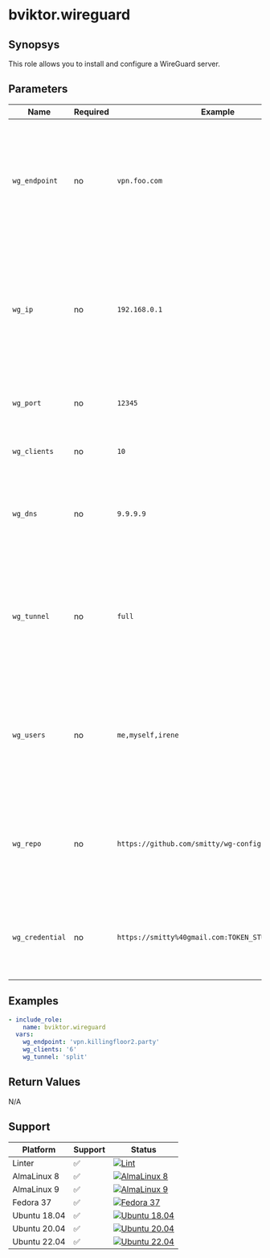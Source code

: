 # bviktor.wireguard

## Synopsys

This role allows you to install and configure a WireGuard server.

## Parameters

| Name | Required | Example | Description |
|---|---|---|---|
| `wg_endpoint` | no | `vpn.foo.com` | The FQDN / IP address of your WireGuard server. Clients will connect to this address. Defaults to your server's primary IP address. |
| `wg_ip` | no | `192.168.0.1` | The "virtual" IP address of the WireGuard Server on the tunnel network. Clients will be assigned adjacent IPs automatically.  Defaults to `10.10.10.1`. |
| `wg_port` | no | `12345` | The WireGuard server port. Defaults to `44444`. |
| `wg_clients` | no | `10` | The number of allowed clients. Defaults to `5`. |
| `wg_dns` | no | `9.9.9.9` | The DNS server clients will use for name resolution. Defaults to `1.1.1.1` (Cloudflare). |
| `wg_tunnel` | no | `full` | Tunnel type, can be either `full` (all client traffic goes through the server) or `split` (only tunnel traffic goes through). Defaults to `split`. |
| `wg_users` | no | `me,myself,irene` | Comma separated list of nick names for your users. Must be the same number as `wg_clients`. No default values. |
| `wg_repo` | no | `https://github.com/smitty/wg-config ` | HTTP URL of the GitHub repo where you want to push your generated WireGuard config files. No default values. |
| `wg_credential` | no | `https://smitty%40gmail.com:TOKEN_STUFF@github.com` | Your GitHub [personal access token](https://docs.github.com/en/authentication/keeping-your-account-and-data-secure/creating-a-personal-access-token) for the repo specified in `wg_repo`. No default values. |

## Examples

```yml
- include_role:
    name: bviktor.wireguard
  vars:
    wg_endpoint: 'vpn.killingfloor2.party'
    wg_clients: '6'
    wg_tunnel: 'split'
```

## Return Values

N/A

## Support

| Platform | Support | Status |
|---|---|---|
| Linter | ✅ | [![Lint](https://github.com/noobient/ansible-galaxy-wireguard/actions/workflows/lint.yml/badge.svg)](https://github.com/noobient/ansible-galaxy-wireguard/actions/workflows/lint.yml) |
| AlmaLinux 8 | ✅ | [![AlmaLinux 8](https://github.com/noobient/ansible-galaxy-wireguard/actions/workflows/almalinux-8.yml/badge.svg)](https://github.com/noobient/ansible-galaxy-wireguard/actions/workflows/almalinux-8.yml) |
| AlmaLinux 9 | ✅ | [![AlmaLinux 9](https://github.com/noobient/ansible-galaxy-wireguard/actions/workflows/almalinux-9.yml/badge.svg)](https://github.com/noobient/ansible-galaxy-wireguard/actions/workflows/almalinux-9.yml) |
| Fedora 37 | ✅ | [![Fedora 37](https://github.com/noobient/ansible-galaxy-wireguard/actions/workflows/fedora-37.yml/badge.svg)](https://github.com/noobient/ansible-galaxy-wireguard/actions/workflows/fedora-37.yml) |
| Ubuntu 18.04 | ✅ | [![Ubuntu 18.04](https://github.com/noobient/ansible-galaxy-wireguard/actions/workflows/ubuntu-18.04.yml/badge.svg)](https://github.com/noobient/ansible-galaxy-wireguard/actions/workflows/ubuntu-18.04.yml) |
| Ubuntu 20.04 | ✅ | [![Ubuntu 20.04](https://github.com/noobient/ansible-galaxy-wireguard/actions/workflows/ubuntu-20.04.yml/badge.svg)](https://github.com/noobient/ansible-galaxy-wireguard/actions/workflows/ubuntu-20.04.yml) |
| Ubuntu 22.04 | ✅ | [![Ubuntu 22.04](https://github.com/noobient/ansible-galaxy-wireguard/actions/workflows/ubuntu-22.04.yml/badge.svg)](https://github.com/noobient/ansible-galaxy-wireguard/actions/workflows/ubuntu-22.04.yml) |

